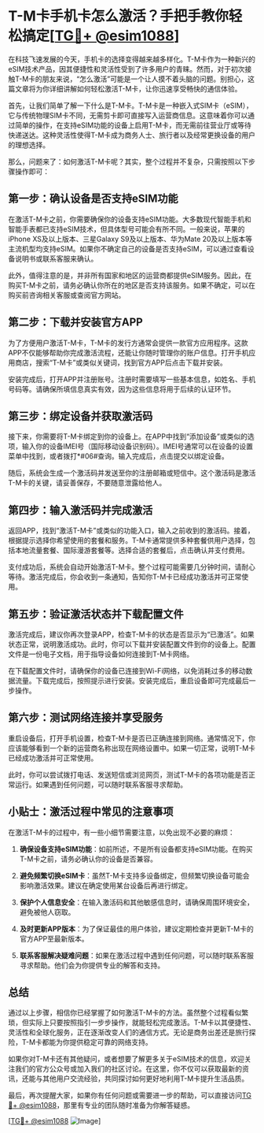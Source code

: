 # T-M卡手机卡怎么激活？手把手教你轻松搞定[[TG💪+ @esim1088](https://t.me/s/esim1088)]

在科技飞速发展的今天，手机卡的选择变得越来越多样化。T-M卡作为一种新兴的eSIM技术产品，因其便捷性和灵活性受到了许多用户的青睐。然而，对于初次接触T-M卡的朋友来说，“怎么激活”可能是一个让人摸不着头脑的问题。别担心，这篇文章将为你详细讲解如何轻松激活T-M卡，让你迅速享受畅快的通信体验。

首先，让我们简单了解一下什么是T-M卡。T-M卡是一种嵌入式SIM卡（eSIM），它与传统物理SIM卡不同，无需剪卡即可直接写入运营商信息。这意味着你可以通过简单的操作，在支持eSIM功能的设备上启用T-M卡，而无需前往营业厅或等待快递送达。这种灵活性使得T-M卡成为商务人士、旅行者以及经常更换设备的用户的理想选择。

那么，问题来了：如何激活T-M卡呢？其实，整个过程并不复杂，只需按照以下步骤操作即可：

## 第一步：确认设备是否支持eSIM功能

在激活T-M卡之前，你需要确保你的设备支持eSIM功能。大多数现代智能手机和智能手表都已支持eSIM技术，但具体型号可能会有所不同。一般来说，苹果的iPhone XS及以上版本、三星Galaxy S9及以上版本、华为Mate 20及以上版本等主流机型均支持eSIM。如果你不确定自己的设备是否支持eSIM，可以通过查看设备说明书或联系客服来确认。

此外，值得注意的是，并非所有国家和地区的运营商都提供eSIM服务。因此，在购买T-M卡之前，请务必确认你所在的地区是否支持该服务。如果不确定，可以在购买前咨询相关客服或查阅官方网站。

## 第二步：下载并安装官方APP

为了方便用户激活T-M卡，T-M卡的发行方通常会提供一款官方应用程序。这款APP不仅能够帮助你完成激活流程，还能让你随时管理你的账户信息。打开手机应用商店，搜索“T-M卡”或类似关键词，找到官方APP后点击下载并安装。

安装完成后，打开APP并注册账号。注册时需要填写一些基本信息，如姓名、手机号码等。请确保所填信息真实有效，因为这些信息将用于后续的认证环节。

## 第三步：绑定设备并获取激活码

接下来，你需要将T-M卡绑定到你的设备上。在APP中找到“添加设备”或类似的选项，输入你的设备IMEI号（国际移动设备识别码）。IMEI号通常可以在设备的设置菜单中找到，或者拨打*#06#查询。输入完成后，点击提交以绑定设备。

随后，系统会生成一个激活码并发送至你的注册邮箱或短信中。这个激活码是激活T-M卡的关键，请妥善保存，不要随意泄露给他人。

## 第四步：输入激活码并完成激活

返回APP，找到“激活T-M卡”或类似的功能入口，输入之前收到的激活码。接着，根据提示选择你希望使用的套餐和服务。T-M卡通常提供多种套餐供用户选择，包括本地流量套餐、国际漫游套餐等。选择合适的套餐后，点击确认并支付费用。

支付成功后，系统会自动开始激活T-M卡。整个过程可能需要几分钟时间，请耐心等待。激活完成后，你会收到一条通知，告知你T-M卡已经成功激活并可正常使用。

## 第五步：验证激活状态并下载配置文件

激活完成后，建议你再次登录APP，检查T-M卡的状态是否显示为“已激活”。如果状态正常，说明激活成功。此时，你可以下载并安装配置文件到你的设备上。配置文件是一份电子文档，用于指导设备如何连接到T-M卡网络。

在下载配置文件时，请确保你的设备已连接到Wi-Fi网络，以免消耗过多的移动数据流量。下载完成后，按照提示进行安装。安装完成后，重启设备即可完成最后一步操作。

## 第六步：测试网络连接并享受服务

重启设备后，打开手机设置，检查T-M卡是否已正确连接到网络。通常情况下，你应该能够看到一个新的运营商名称出现在网络设置中。如果一切正常，说明T-M卡已经成功激活并可正常使用。

此时，你可以尝试拨打电话、发送短信或浏览网页，测试T-M卡的各项功能是否正常运行。如果遇到任何问题，可以随时联系客服寻求帮助。

## 小贴士：激活过程中常见的注意事项

在激活T-M卡的过程中，有一些小细节需要注意，以免出现不必要的麻烦：

1. **确保设备支持eSIM功能**：如前所述，不是所有设备都支持eSIM功能。在购买T-M卡之前，请务必确认你的设备是否兼容。
   
2. **避免频繁切换eSIM卡**：虽然T-M卡支持多设备绑定，但频繁切换设备可能会影响激活效果。建议在确定使用某台设备后再进行绑定。

3. **保护个人信息安全**：在输入激活码和其他敏感信息时，请确保周围环境安全，避免被他人窃取。

4. **及时更新APP版本**：为了保证最佳的用户体验，建议定期检查并更新T-M卡的官方APP至最新版本。

5. **联系客服解决疑难问题**：如果在激活过程中遇到任何问题，可以随时联系客服寻求帮助。他们会为你提供专业的解答和支持。

## 总结

通过以上步骤，相信你已经掌握了如何激活T-M卡的方法。虽然整个过程看似繁琐，但实际上只要按照指引一步步操作，就能轻松完成激活。T-M卡以其便捷性、灵活性和全球化服务，正在逐渐改变人们的通信方式。无论是商务出差还是旅行探险，T-M卡都能为你提供稳定可靠的网络支持。

如果你对T-M卡还有其他疑问，或者想要了解更多关于eSIM技术的信息，欢迎关注我们的官方公众号或加入我们的社区讨论。在这里，你不仅可以获取最新的资讯，还能与其他用户交流经验，共同探讨如何更好地利用T-M卡提升生活品质。

最后，再次提醒大家，如果你有任何问题或需要进一步的帮助，可以直接访问[TG💪+ @esim1088](https://t.me/s/esim1088)，那里有专业的团队随时准备为你解答疑惑。

[[TG💪+ @esim1088](https://t.me/s/esim1088) ![Image](https://i.postimg.cc/4NQfJmqS/Snipaste-2025-05-13-00-14-12.png)]